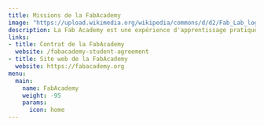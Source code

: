 ```yaml
---
title: Missions de la FabAcademy
image: "https://upload.wikimedia.org/wikipedia/commons/d/d2/Fab_Lab_logo.svg"
description: La Fab Academy est une expérience d'apprentissage pratique et rapide où les étudiants apprennent le prototypage rapide en planifiant et en exécutant un nouveau projet chaque semaine, ce qui se traduit par un portefeuille personnel de réalisations techniques.
links:
- title: Contrat de la FabAcademy
  website: /fabacademy-student-agreement
- title: Site web de la FabAcademy
  website: https://fabacademy.org
menu:
  main:
    name: FabAcademy
    weight: -95
    params:
      icon: home
---
```

